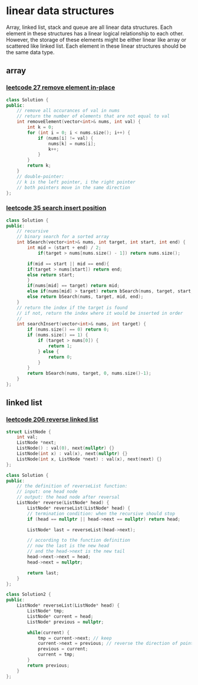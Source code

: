 # linear data structures

Array, linked list, stack and queue are all linear data structures. Each element in these structures has a linear logical relationship to each other. However, the storage of these elements might be either linear like array or scattered like linked list. Each element in these linear structures should be the same data type.

## array

### [leetcode 27 remove element in-place](https://leetcode.com/problems/remove-element/)

```C++
class Solution {
public:
    // remove all occurances of val in nums
    // return the number of elements that are not equal to val
    int removeElement(vector<int>& nums, int val) {
        int k = 0;
        for (int i = 0; i < nums.size(); i++) {
            if (nums[i] != val) {
                nums[k] = nums[i];
                k++;
            }
        }
        return k;
    }
    // double-pointer: 
    // k is the left pointer, i the right pointer
    // both pointers move in the same direction
};
```

### [leetcode 35 search insert position](https://leetcode.com/problems/search-insert-position/)

```C++
class Solution {
public:
    // recursive
    // binary search for a sorted array
    int bSearch(vector<int>& nums, int target, int start, int end) {
        int mid = (start + end) / 2;
            if(target > nums[nums.size() - 1]) return nums.size();

 	    if(mid == start || mid == end){
 		if(target > nums[start]) return end;
 		else return start;
 	    }
 	    if(nums[mid] == target) return mid;
 	    else if(nums[mid] > target) return bSearch(nums, target, start, mid);
 	    else return bSearch(nums, target, mid, end);
    }
    // return the index if the target is found
    // if not, return the index where it would be inserted in order
    //
    int searchInsert(vector<int>& nums, int target) {
        if (nums.size() == 0) return 0;
        if (nums.size() == 1) {
            if (target > nums[0]) {
                return 1;
            } else {
                return 0;
            }
        }
        return bSearch(nums, target, 0, nums.size()-1);
    }
};
```

## linked list

### [leetcode 206 reverse linked list](https://leetcode.com/problems/reverse-linked-list/)

```C++
struct ListNode {
    int val;
    ListNode *next;
    ListNode() : val(0), next(nullptr) {}
    ListNode(int x) : val(x), next(nullptr) {}
    ListNode(int x, ListNode *next) : val(x), next(next) {}
};

class Solution {
public:
    // the definition of reverseList function:
    // input: one head node
    // output: the head node after reversal
    ListNode* reverse(ListNode* head) {
        ListNode* reverseList(ListNode* head) {
        // termination condition: when the recursive should stop
        if (head == nullptr || head->next == nullptr) return head;

        ListNode* last = reverseList(head->next);

        // according to the function definition
        // now the last is the new head
        // and the head->next is the new tail
        head->next->next = head;
        head->next = nullptr;

        return last;    
    }
};

class Solution2 {
public:
    ListNode* reverseList(ListNode* head) {
        ListNode* tmp;
        ListNode* current = head;
        ListNode* previous = nullptr;

        while(current) {
            tmp = current->next; // keep
            current->next = previous; // reverse the direction of pointer
            previous = current;
            current = tmp;
        }
        return previous;    
    }
};
```
